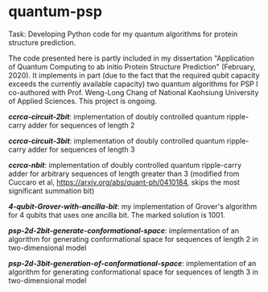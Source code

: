 # quantum-psp
Task: Developing Python code for my quantum algorithms for protein structure prediction. 

The code presented here is partly included in my dissertation "Application of Quantum Computing to ab initio Protein Structure Prediction" (February, 2020). It implements in part (due to the fact that the required qubit capacity exceeds the currently available capacity) two quantum algorithms for PSP I co-authored with Prof. Weng-Long Chang of National Kaohsiung University of Applied Sciences. This project is ongoing. 

**_ccrca-circuit-2bit_**: implementation of doubly controlled quantum ripple-carry adder for sequences of length 2

**_ccrca-circuit-3bit_**: implementation of doubly controlled quantum ripple-carry adder for sequences of length 3

**_ccrca-nbit_**: implementation of doubly controlled quantum ripple-carry adder for arbitrary sequences of length greater than 3 (modified from Cuccaro et al, https://arxiv.org/abs/quant-ph/0410184, skips the most significant summation bit)

**_4-qubit-Grover-with-ancilla-bit_**: my implementation of Grover's algorithm for 4 qubits that uses one ancilla bit. The marked solution is 1001. 

**_psp-2d-2bit-generate-conformational-space_**: implementation of an algorithm for generating conformational space for sequences of length 2 in two-dimensional model

**_psp-2d-3bit-generation-of-conformational-space_**: implementation of an algorithm for generating conformational space for sequences of length 3 in two-dimensional model
